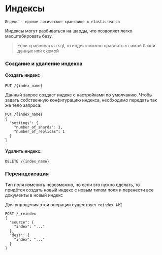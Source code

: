 # Индексы

    Индекс - единое логическое хранилище в elasticsearch

Индексы могут разбиваться на шарды, что позволяет легко масштабировать базу.

>Если сравнивать с sql, то индекс можно сравнить с самой базой данных или схемой

### Создание и удаление индекса

#### Создать индекс

```http
PUT /{index_name}
```

Данный запрос создаст индекс с настройками по умолчанию.
Чтобы задать собственную конфигурацию индекса, необходимо передать так же тело запроса:

```http
PUT /{index_name}
{
  "settings": {
    "number_of_shards": 1,
    "number_of_replicas": 1
  }
}
```

#### Удалить индекс:
```http
DELETE /{index_name}
```

### Переиндексация

Тип поля изменить невозможно, но если это нужно сделать,
то придётся создать новый индекс с новым типом поля
и перенести все документы в новый индекс

Для упрощения этой операции существует `reindex API`

```http
POST /_reindex
{
  "source": {
    "index": "..."
  },
  "dest": {
    "index": "..."
  }
}
```
